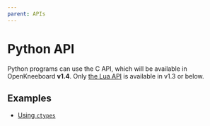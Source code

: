 ```yaml
---
parent: APIs
---
```


# Python API

Python programs can use the C API, which will be available in OpenKneeboard **v1.4**. Only [the Lua API](lua.md) is available in v1.3 or below.

## Examples

- [Using `ctypes`](../../src/utilities/capi-test.py)
